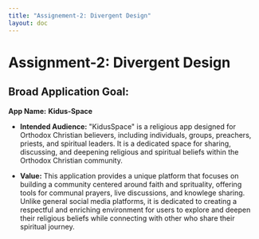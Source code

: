 ```yaml
---
title: "Assignement-2: Divergent Design"
layout: doc
---
```


# Assignment-2: Divergent Design

## Broad Application Goal:

**App Name:** **Kidus-Space**

- **Intended Audience:** "KidusSpace" is a religious app designed for Orthodox Christian believers, including individuals, groups, preachers, priests, and spiritual leaders. It is a dedicated space for sharing, discussing, and deepening religious and spiritual beliefs within the Orthodox Christian community.

- **Value:** This application provides a unique platform that focuses on building a community centered around faith and sprituality, offering tools for communal prayers, live discussions, and knowlege sharing. Unlike general social media platforms, it is dedicated to creating a respectful and enriching environment for users to explore and deepen their religious beliefs while connecting with other who share their spiritual journey.
